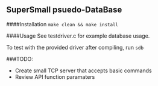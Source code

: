 ## SuperSmall psuedo-DataBase

####Installation
`make clean && make install`

####Usage
See testdriver.c for example database usage.

To test with the provided driver after compiling, run `sdb`

###TODO:
* Create small TCP server that accepts basic commands
* Review API function paramaters
